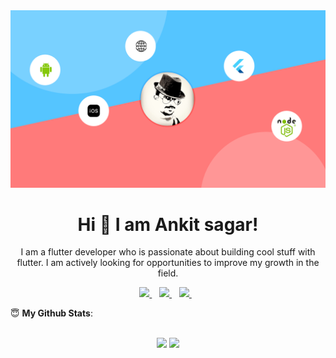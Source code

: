 <img src="https://raw.githubusercontent.com/woinbo/woinbo/main/dev%20(1).png"/>


<H1 align='center'>Hi 👋 I am Ankit sagar!</H1>
<p align='center'>I am a flutter developer who is passionate about building cool stuff with flutter. I am actively looking for opportunities to improve my growth in the field.</p>

<p align='center'>
<a href="https://twitter.com/woinbo">
  <img src="https://img.shields.io/badge/twitter-%231DA1F2.svg?&style=for-the-badge&logo=twitter&logoColor=white" />
</a>&nbsp;&nbsp;
<a href="mailto:ankit.sagar.me@gmail.com">
  <img src="https://img.shields.io/badge/email-%23D14836.svg?&style=for-the-badge&logo=gmail&logoColor=white" />
</a>&nbsp;&nbsp;
<a href="https://www.linkedin.com/in/woinbo/">
  <img src="https://img.shields.io/badge/linkedin-%230077B5.svg?&style=for-the-badge&logo=linkedin&logoColor=white" />
</a>&nbsp;&nbsp;

</p>

<summary> 😇 <b>My Github Stats</b>: </summary>
<br>
<p align = "center">
  <img src = "https://github-readme-stats.vercel.app/api?username=woinbo&show_icons=true&theme=tokyonight&line_height=33">
  <img src = "https://github-readme-stats.vercel.app/api/top-langs/?username=woinbo&hide=css,html&theme=tokyonight">
</p>
